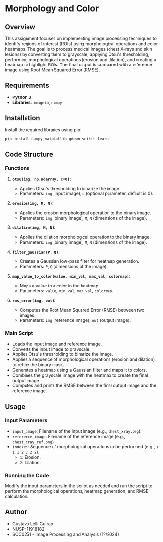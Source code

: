 # Morphology and Color

## Overview
This assignment focuses on implementing image processing techniques to identify regions of interest (ROIs) using morphological operations and color heatmaps. The goal is to process medical images (chest X-rays and skin lesions) by converting them to grayscale, applying Otsu's thresholding, performing morphological operations (erosion and dilation), and creating a heatmap to highlight ROIs. The final output is compared with a reference image using Root Mean Squared Error (RMSE).

## Requirements
- **Python 3**
- **Libraries**: `imageio`, `numpy`

## Installation
Install the required libraries using pip:

```bash
pip install numpy matplotlib gdown scikit-learn
```

## Code Structure

### Functions

1. **`otsu(img: np.ndarray, c=0)`**:
   - Applies Otsu's thresholding to binarize the image.
   - Parameters: `img` (input image), `c` (optional parameter, default is 0).

2. **`erosion(img, M, N)`**:
   - Applies the erosion morphological operation to the binary image.
   - Parameters: `img` (binary image), `M`, `N` (dimensions of the image).

3. **`dilation(img, M, N)`**:
   - Applies the dilation morphological operation to the binary image.
   - Parameters: `img` (binary image), `M`, `N` (dimensions of the image).

4. **`filter_gaussian(P, Q)`**:
   - Creates a Gaussian low-pass filter for heatmap generation.
   - Parameters: `P`, `Q` (dimensions of the image).

5. **`map_value_to_color(value, min_val, max_val, colormap)`**:
   - Maps a value to a color in the heatmap.
   - Parameters: `value`, `min_val`, `max_val`, `colormap`.

6. **`rms_error(img, out)`**:
   - Computes the Root Mean Squared Error (RMSE) between two images.
   - Parameters: `img` (reference image), `out` (output image).

### Main Script

- Loads the input image and reference image.
- Converts the input image to grayscale.
- Applies Otsu's thresholding to binarize the image.
- Applies a sequence of morphological operations (erosion and dilation) to refine the binary mask.
- Generates a heatmap using a Gaussian filter and maps it to colors.
- Combines the grayscale image with the heatmap to create the final output image.
- Computes and prints the RMSE between the final output image and the reference image.

## Usage

### Input Parameters
- `input_image`: Filename of the input image (e.g., `chest_xray.png`).
- `reference_image`: Filename of the reference image (e.g., `chest_xray_ref.png`).
- `indexes`: Sequence of morphological operations to be performed (e.g., `1 1 1 2 2 2 2`).
  - `1`: Erosion.
  - `2`: Dilation.

### Running the Code
Modify the input parameters in the script as needed and run the script to perform the morphological operations, heatmap generation, and RMSE calculation.

## Author
- Gustavo Lelli Guirao
- NUSP: 11918182
- SCC0251 - Image Processing and Analysis (1º/2024)